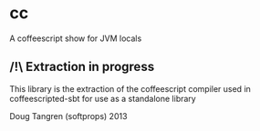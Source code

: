 # cc

A coffeescript show for JVM locals

## /!\ Extraction in progress

This library is the extraction of the coffeescript compiler used
in coffeescripted-sbt for use as a standalone library

Doug Tangren (softprops) 2013
